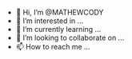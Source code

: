 - 👋 Hi, I’m @MATHEWCODY
- 👀 I’m interested in ...
- 🌱 I’m currently learning ...
- 💞️ I’m looking to collaborate on ...
- 📫 How to reach me ...

<!---
MATHEWCODY/MATHEWCODY is a ✨ special ✨ repository because its `README.md` (this file) appears on your GitHub profile.
You can click the Preview link to take a look at your changes.
--->
